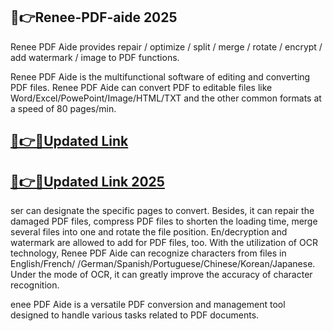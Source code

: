 ## 📌👉Renee-PDF-aide 2025

Renee PDF Aide provides repair / optimize / split / merge / rotate / encrypt / add watermark / image to PDF functions.

Renee PDF Aide is the multifunctional software of editing and converting PDF files. Renee PDF Aide can convert PDF to editable files like Word/Excel/PowePoint/Image/HTML/TXT and the other common formats at a speed of 80 pages/min.

## [📌👉🚀Updated Link](https://tinyurl.com/ye2aehnt)

## [📌👉🚀Updated Link 2025](https://tinyurl.com/ye2aehnt)

ser can designate the specific pages to convert. Besides, it can repair the damaged PDF files, compress PDF files to shorten the loading time, merge several files into one and rotate the file position. En/decryption and watermark are allowed to add for PDF files, too. With the utilization of OCR technology, Renee PDF Aide can recognize characters from files in English/French/ /German/Spanish/Portuguese/Chinese/Korean/Japanese. Under the mode of OCR, it can greatly improve the accuracy of character recognition.

enee PDF Aide is a versatile PDF conversion and management tool designed to handle various tasks related to PDF documents.
